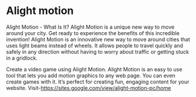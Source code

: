 # Alight motion
Alight Motion - What Is It? Alight Motion is a unique new way to move around your city. Get ready to experience the benefits of this incredible invention! Alight Motion is an innovative new way to move around cities that uses light beams instead of wheels. It allows people to travel quickly and safely in any direction without having to worry about traffic or getting stuck in a gridlock.

Create a video game using Alight Motion. Alight Motion is an easy to use tool that lets you add motion graphics to any web page. You can even create games with it. It’s perfect for creating fun, engaging content for your website.
Visit-https://sites.google.com/view/alight-motion-pc/home
